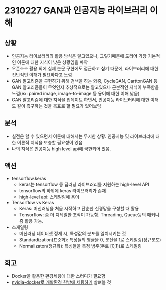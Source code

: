 # 2310227 GAN과 인공지능 라이브러리 이해

## 상황
- 인공지능 라이브러리의 활용 방식은 알고있으나, 그렇기때문에 도리어 가장 기본적인 이론에 대한 지식이 낮은 상황임을 파악
- 오픈소스 활용 외에 실제 논문 구현에도 접근하고 싶기 때문에, 라이브러리에 대한 전반적인 이해가 필요하다고 느낌
- GAN 알고리즘을 구현하기 위해 검색을 하는 와중, CycleGAN, CarttonGAN 등 GAN 알고리즘들이 무엇인지 추상적으로는 알고있으나 근본적인 지식이 부족함을 느낌(ex: paired image, image-to-image 등 용어에 대한 이해 낮음)
- GAN 알고리즘에 대한 지식을 업데이트 하면서, 인공지능 라이브러리에 대한 이해도 같이 촉구하는 것을 목표로 할 필요가 있어보임

## 분석
- 실전은 할 수 있으면서 이론에 대해서는 무지한 상황. 인공지능 및 라이브러리에 대한 이론적 지식을 보충할 필요성이 있음
- 나의 지식은 인공지능 high level api에 국한되어 있음.

## 액션
- tensorflow.keras
    - keras는 tensorflow 등 딥러닝 라이브러리를 지원하는 high-level API
    - tensorflow의 하위에 keras 라이브러리가 존재
    - high-level api: 스케일링에 용이
- Tensorflow vs Keras
    - Keras: 머신러닝을 처음 시작하고 단순한 신경망을 구성할 때 활용
    - Tensorflow: 좀 더 디테일한 조작이 가능함. Threading, Queue등의 매커니즘 활용 가능.
- 스케일링
    - 머신러닝 데이터셋 정제 시, 특성값의 분포를 일치시키는 것
    - Standardization(표준화): 특성들의 평균을 0, 분산을 1로 스케일링(정규분포)
    - Normalizaton(정규화): 특성들을 특정 범주(주로 [0,1])로 스케일링

## 회고
- Docker을 활용한 환경세팅에 대한 스터디가 필요함
- [nvidia-docker로 개발환경 한방에 세팅하기](https://jybaek.tistory.com/791) 살펴볼 것